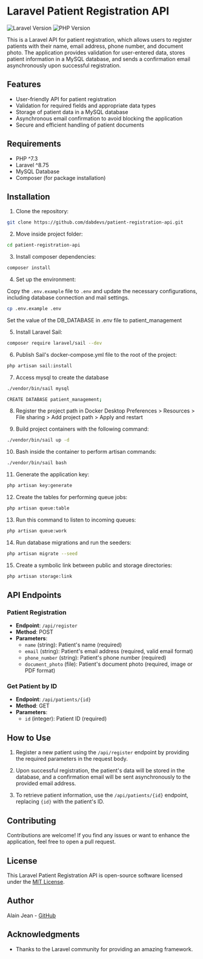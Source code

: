 # Laravel Patient Registration API

![Laravel Version](https://img.shields.io/badge/Laravel-8.x-red)
![PHP Version](https://img.shields.io/badge/PHP-^7.4-blue)

This is a Laravel API for patient registration, which allows users to register patients with their name, email address, phone number, and document photo. The application provides validation for user-entered data, stores patient information in a MySQL database, and sends a confirmation email asynchronously upon successful registration.

## Features

-   User-friendly API for patient registration
-   Validation for required fields and appropriate data types
-   Storage of patient data in a MySQL database
-   Asynchronous email confirmation to avoid blocking the application
-   Secure and efficient handling of patient documents

## Requirements

-   PHP ^7.3
-   Laravel ^8.75
-   MySQL Database
-   Composer (for package installation)

## Installation

1. Clone the repository:

```bash
git clone https://github.com/dabdevs/patient-registration-api.git
```

2. Move inside project folder:

```bash
cd patient-registration-api
```

3. Install composer dependencies:

```bash
composer install
```

4. Set up the environment:

Copy the `.env.example` file to `.env` and update the necessary configurations, including database connection and mail settings.

```bash
cp .env.example .env
```
Set the value of the DB_DATABASE in .env file to patient_management


5. Install Laravel Sail:

```bash
composer require laravel/sail --dev
```

6. Publish Sail's docker-compose.yml file to the root of the project:

```bash
php artisan sail:install
```

7. Access mysql to create the database

```bash
./vendor/bin/sail mysql

CREATE DATABASE patient_management;
```

8. Register the project path in Docker Desktop
   Preferences > Resources > File sharing > Add project path > Apply and restart


9. Build project containers with the following command:

```bash
./vendor/bin/sail up -d
```

10. Bash inside the container to perform artisan commands:

```bash
./vendor/bin/sail bash
```

11. Generate the application key:

```bash
php artisan key:generate
```

12. Create the tables for performing queue jobs:

```bash
php artisan queue:table
```

13. Run this command to listen to incoming queues:

```bash
php artisan queue:work
```

14. Run database migrations and run the seeders:

```bash
php artisan migrate --seed
```

15. Create a symbolic link between public and storage directories:

```bash
php artisan storage:link
```

## API Endpoints

### Patient Registration

-   **Endpoint**: `/api/register`
-   **Method**: POST
-   **Parameters**:
    -   `name` (string): Patient's name (required)
    -   `email` (string): Patient's email address (required, valid email format)
    -   `phone_number` (string): Patient's phone number (required)
    -   `document_photo` (file): Patient's document photo (required, image or PDF format)

### Get Patient by ID

-   **Endpoint**: `/api/patients/{id}`
-   **Method**: GET
-   **Parameters**:
    -   `id` (integer): Patient ID (required)

## How to Use

1. Register a new patient using the `/api/register` endpoint by providing the required parameters in the request body.

2. Upon successful registration, the patient's data will be stored in the database, and a confirmation email will be sent asynchronously to the provided email address.

3. To retrieve patient information, use the `/api/patients/{id}` endpoint, replacing `{id}` with the patient's ID.

## Contributing

Contributions are welcome! If you find any issues or want to enhance the application, feel free to open a pull request.

## License

This Laravel Patient Registration API is open-source software licensed under the [MIT License](LICENSE).

## Author

Alain Jean - [GitHub](https://github.com/dabdevs)

## Acknowledgments

-   Thanks to the Laravel community for providing an amazing framework.
